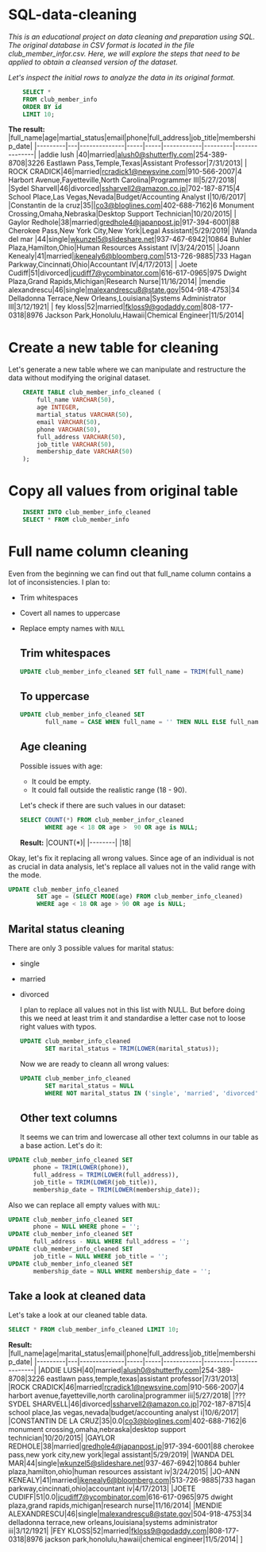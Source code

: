 # SQL-data-cleaning
_This is an educational project on data cleaning and preparation using SQL. The original database in CSV format is located in the file club_member_infor.csv. Here, we will explore the steps that need to be applied to obtain a cleansed version of the dataset._

_Let's inspect the initial rows to analyze the data in its original format._

```sql
    SELECT *
    FROM club_member_info
    ORDER BY id
    LIMIT 10;
```

**The result:**
|full_name|age|martial_status|email|phone|full_address|job_title|membership_date|
|---------|---|--------------|-----|-----|------------|---------|---------------|
|addie lush
|40|married|alush0@shutterfly.com|254-389-8708|3226 Eastlawn Pass,Temple,Texas|Assistant Professor|7/31/2013|
|      ROCK CRADICK|46|married|rcradick1@newsvine.com|910-566-2007|4 Harbort Avenue,Fayetteville,North Carolina|Programmer III|5/27/2018|
|Sydel Sharvell|46|divorced|ssharvell2@amazon.co.jp|702-187-8715|4 School Place,Las Vegas,Nevada|Budget/Accounting Analyst I|10/6/2017|
|Constantin de la cruz|35||co3@bloglines.com|402-688-7162|6 Monument Crossing,Omaha,Nebraska|Desktop Support Technician|10/20/2015|
|  Gaylor Redhole|38|married|gredhole4@japanpost.jp|917-394-6001|88 Cherokee Pass,New York City,New York|Legal Assistant|5/29/2019|
|Wanda del mar       |44|single|wkunzel5@slideshare.net|937-467-6942|10864 Buhler Plaza,Hamilton,Ohio|Human Resources Assistant IV|3/24/2015|
|Joann Kenealy|41|married|jkenealy6@bloomberg.com|513-726-9885|733 Hagan Parkway,Cincinnati,Ohio|Accountant IV|4/17/2013|
|   Joete Cudiff|51|divorced|jcudiff7@ycombinator.com|616-617-0965|975 Dwight Plaza,Grand Rapids,Michigan|Research Nurse|11/16/2014|
|mendie alexandrescu|46|single|malexandrescu8@state.gov|504-918-4753|34 Delladonna Terrace,New Orleans,Louisiana|Systems Administrator III|3/12/1921|
| fey kloss|52|married|fkloss9@godaddy.com|808-177-0318|8976 Jackson Park,Honolulu,Hawaii|Chemical Engineer|11/5/2014|

# Create a new table for cleaning

Let's generate a new table where we can manipulate and restructure the data without modifying the original dataset.

```sql
    CREATE TABLE club_member_info_cleaned (
	    full_name VARCHAR(50),
	    age INTEGER,
	    martial_status VARCHAR(50),
	    email VARCHAR(50),
	    phone VARCHAR(50),
	    full_address VARCHAR(50),
	    job_title VARCHAR(50),
	    membership_date VARCHAR(50)
    );
```

# Copy all values from original table

```sql
    INSERT INTO club_member_info_cleaned
    SELECT * FROM club_member_info
```


# Full name column cleaning

Even from the beginning we can find out that full_name column contains a lot of inconsistencies. I plan to:

- Trim whitespaces
- Covert all names to uppercase
- Replace empty names with `NULL`

  ## Trim whitespaces
  ```sql
  UPDATE club_member_info_cleaned SET full_name = TRIM(full_name)
  ```

  ## To uppercase
  ```sql
  UPDATE club_member_info_cleaned SET
         full_name = CASE WHEN full_name = '' THEN NULL ELSE full_name END;
  ```

  ## Age cleaning

  Possible issues with age:

  - It could be empty.
  - It could fall outside the realistic range (18 - 90).
 
  Let's check if there are such values in our dataset:
  ```sql
  SELECT COUNT(*) FROM club_member_infor_cleaned
         WHERE age < 18 OR age >  90 OR age is NULL;
  ```
  **Result:**
|COUNT(*)|
|--------|
|18|

Okay, let's fix it replacing all wrong values. Since age of an individual is not as crucial in data analysis, let's replace all values not in the valid range with the mode.

```sql
UPDATE club_member_info_cleaned
        SET age = (SELECT MODE(age) FROM club_member_info_cleaned)
        WHERE age < 18 OR age > 90 OR age is NULL;
```

## Marital status cleaning

There are only 3 possible values for marital status:
- single
- married
- divorced

  I plan to replace all values not in this list with NULL. But before doing this we need at least trim it and standardise a letter case not to loose right values with typos.

  ```sql
  UPDATE club_member_info_cleaned
         SET marital_status = TRIM(LOWER(marital_status));
  ```

  Now we are ready to cleann all wrong values:

  ```sql
  UPDATE club_member_info_cleaned
         SET marital_status = NULL
         WHERE NOT marital_status IN ('single', 'married', 'divorced');
  ```

  ## Other text columns

  It seems we can trim and lowercase all other text columns in our table as a base action. Let's do it:

```sql
UPDATE club_member_info_cleaned SET
       phone = TRIM(LOWER(phone)),
       full_address = TRIM(LOWER(full_address)),
       job_title = TRIM(LOWER(job_title)),
       membership_date = TRIM(LOWER(membership_date));
```

Also we can replace all empty values with `NUL`:

```sql
UPDATE club_member_info_cleaned SET
       phone = NULL WHERE phone = '';
UPDATE club_member_info_cleaned SET
       full_address - NULL WHERE full_address = '';
UPDATE club_member_info_cleaned SET
       job_title = NULL WHERE job_title = '';
UPDATE club_member_info_cleaned SET
       membership_date = NULL WHERE membership_date = '';
```

## Take a look at cleaned data
Let's take a look at our cleaned table data.

```sql
SELECT * FROM club_member_info_cleaned LIMIT 10;
```

**Result:**
|full_name|age|marital_status|email|phone|full_address|job_title|membership_date|
|---------|---|--------------|-----|-----|------------|---------|---------------|
|ADDIE LUSH|40|married|alush0@shutterfly.com|254-389-8708|3226 eastlawn pass,temple,texas|assistant professor|7/31/2013|
|ROCK CRADICK|46|married|rcradick1@newsvine.com|910-566-2007|4 harbort avenue,fayetteville,north carolina|programmer iii|5/27/2018|
|???SYDEL SHARVELL|46|divorced|ssharvell2@amazon.co.jp|702-187-8715|4 school place,las vegas,nevada|budget/accounting analyst i|10/6/2017|
|CONSTANTIN DE LA CRUZ|35|0.0|co3@bloglines.com|402-688-7162|6 monument crossing,omaha,nebraska|desktop support technician|10/20/2015|
|GAYLOR REDHOLE|38|married|gredhole4@japanpost.jp|917-394-6001|88 cherokee pass,new york city,new york|legal assistant|5/29/2019|
|WANDA DEL MAR|44|single|wkunzel5@slideshare.net|937-467-6942|10864 buhler plaza,hamilton,ohio|human resources assistant iv|3/24/2015|
|JO-ANN KENEALY|41|married|jkenealy6@bloomberg.com|513-726-9885|733 hagan parkway,cincinnati,ohio|accountant iv|4/17/2013|
|JOETE CUDIFF|51|0.0|jcudiff7@ycombinator.com|616-617-0965|975 dwight plaza,grand rapids,michigan|research nurse|11/16/2014|
|MENDIE ALEXANDRESCU|46|single|malexandrescu8@state.gov|504-918-4753|34 delladonna terrace,new orleans,louisiana|systems administrator iii|3/12/1921|
|FEY KLOSS|52|married|fkloss9@godaddy.com|808-177-0318|8976 jackson park,honolulu,hawaii|chemical engineer|11/5/2014|
]

  

  
